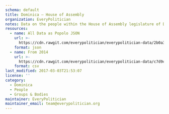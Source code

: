 ```yaml
---
schema: default
title: Dominica — House of Assembly
organization: EveryPolitician
notes: Data on the people within the House of Assembly legislature of Dominica.
resources:
  - name: All Data as Popolo JSON
    url: >-
      https://cdn.rawgit.com/everypolitician/everypolitician-data/2b0a3942c1a3577b255a24b5e45bbf00383e5629/data/Dominica/House_of_Assembly/ep-popolo-v1.0.json
    format: json
  - name: From 2014
    url: >-
      https://cdn.rawgit.com/everypolitician/everypolitician-data/c7d9c925e3bf0558f0eb2e1d0e5cdef1f0428485/data/Dominica/House_of_Assembly/term-2014.csv
    format: csv
last_modified: 2017-03-03T21:53:07
license: ''
category:
  - Dominica
  - People
  - Groups & Bodies
maintainer: EveryPolitician
maintainer_email: team@everypolitician.org
---
```

